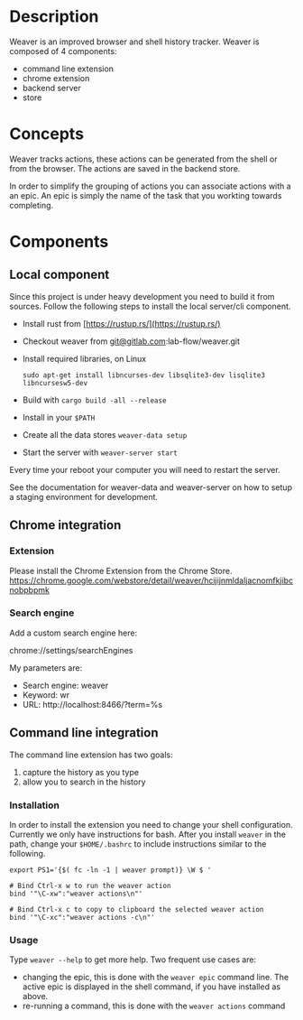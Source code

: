 # Description

Weaver is an improved browser and shell history tracker. Weaver is composed of 4 components:

- command line extension
- chrome extension
- backend server
- store

# Concepts

Weaver tracks actions, these actions can be generated from the shell or from the browser. The
actions are saved in the backend store.

In order to simplify the grouping of actions you can associate actions with a an epic. An epic is
simply the name of the task that you workting towards completing.

# Components

## Local component

Since this project is under heavy development you need to build it from sources.
Follow the following steps to install the local server/cli component.

- Install rust from [https://rustup.rs/](https://rustup.rs/)
- Checkout weaver from git@gitlab.com:lab-flow/weaver.git
- Install required libraries, on Linux
    
    `sudo apt-get install libncurses-dev libsqlite3-dev lisqlite3 libncursesw5-dev`
    
- Build with `cargo build -all --release`
- Install in your `$PATH`
- Create all the data stores `weaver-data setup`
- Start the server with `weaver-server start`

Every time your reboot your computer you will need to restart the server.

See the documentation for weaver-data and weaver-server on how to setup a staging environment for development.


## Chrome integration

### Extension

Please install the Chrome Extension from the Chrome Store.
https://chrome.google.com/webstore/detail/weaver/hcijijnmldaljacnomfkjibcnobpbpmk

### Search engine

Add a custom search engine here:

chrome://settings/searchEngines

My parameters are:

  - Search engine: weaver
  - Keyword: wr
  - URL: http://localhost:8466/?term=%s 

## Command line integration

The command line extension has two goals:

1. capture the history as you type
2. allow you to search in the history

### Installation

In order to install the extension you need to change your shell configuration. Currently we only
have instructions for bash. After you install `weaver` in the path, change your `$HOME/.bashrc` to
include instructions similar to the following.

```
export PS1='{$( fc -ln -1 | weaver prompt)} \W $ '

# Bind Ctrl-x w to run the weaver action
bind '"\C-xw":"weaver actions\n"'

# Bind Ctrl-x c to copy to clipboard the selected weaver action
bind '"\C-xc":"weaver actions -c\n"'
```

### Usage

Type `weaver --help` to get more help. Two frequent use cases are:
- changing the epic, this is done with the `weaver epic` command line. The active epic is displayed
  in the shell command, if you have installed as above.
- re-running a command, this is done with the `weaver actions` command

